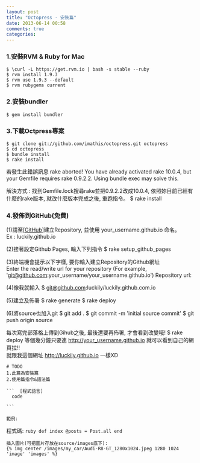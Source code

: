 ```yaml
---
layout: post
title: "Octopress - 安裝篇"
date: 2013-06-14 00:58
comments: true
categories: 
---
```



### 1.安裝RVM & Ruby for Mac
	$ \curl -L https://get.rvm.io | bash -s stable --ruby
	$ rvm install 1.9.3
	$ rvm use 1.9.3 --default
	$ rvm rubygems current

### 2.安裝bundler
	$ gem install bundler
	
### 3.下載Octpress專案
	$ git clone git://github.com/imathis/octopress.git octopress
	$ cd octopress
	$ bundle install
	$ rake install

   若發生此錯誤訊息
	rake aborted!
	You have already activated rake 10.0.4, but your Gemfile requires rake 0.9.2.2. Using bundle exec may solve this.

   解決方式 : 找到Gemfile.lock搜尋rake並把0.9.2.2改成10.0.4, 依照妳目前已經有什麼的rake版本, 就改什麼版本完成之後, 重跑指令。
	$ rake install

### 4.發佈到GitHub(免費)
   
   (1)請至<a target="_blank" href="https://github.com">[GitHub]</a>建立Repository, 並使用 your_username.github.io 命名。
   <br />
   Ex : luckily.github.io

   (2)接著設定Github Pages, 輸入下列指令
	$ rake setup_github_pages

   (3)終端機會提示以下字樣, 要你輸入建立Repository的Github網址
   <br>
	Enter the read/write url for your repository
	(For example, 'git@github.com:your_username/your_username.github.io')
	Repository url:

   (4)像我就輸入
	$ git@github.com:luckily/luckily.github.com.io

   (5)建立及佈署
	$ rake generate
	$ rake deploy

   (6)將source也加入git
	$ git add .
	$ git commit -m 'initial source commit'
	$ git push origin source

   每次寫完部落格上傳到Gihub之後, 最後還要再佈署, 才會看到改變哦!
	$ rake deploy
   等個幾分鐘只要連 http://your_username.github.io 就可以看到自己的網頁拉!!<br />
   就跟我這個網址  http://luckily.github.io 一樣XD


	# TODO
	1.此篇為安裝篇
	2.使用篇指令&語法篇

	```  [程式語言]
	  code

	```

	範例:
  
  程式碼: 
	``` ruby
		def index
			@posts = Post.all
		end
	```

	插入圖片(可把圖片存放在source/images底下):
	{% img center /images/my_car/Audi-R8-GT_1280x1024.jpeg 1280 1024 'image' 'images' %}